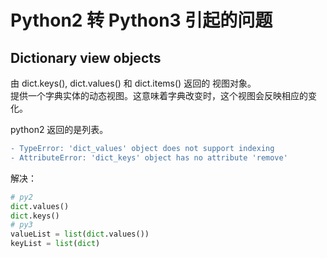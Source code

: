 # Python2 转 Python3 引起的问题

## Dictionary view objects
由 dict.keys(), dict.values() 和 dict.items() 返回的 视图对象。  
提供一个字典实体的动态视图。这意味着字典改变时，这个视图会反映相应的变化。  

python2 返回的是列表。  

```diff
- TypeError: 'dict_values' object does not support indexing
- AttributeError: 'dict_keys' object has no attribute 'remove'

```
解决：  
```py
# py2
dict.values()
dict.keys()
# py3
valueList = list(dict.values())
keyList = list(dict)
```

